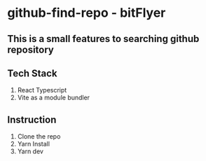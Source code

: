 # github-find-repo - bitFlyer 

## This is a small features to searching github repository

## Tech Stack
1. React Typescript
2. Vite as a module bundler

## Instruction
1. Clone the repo
2. Yarn Install
3. Yarn dev
